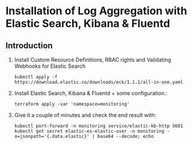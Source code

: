 # Installation of Log Aggregation with Elastic Search, Kibana & Fluentd

## Introduction

1. Install Custom Resource Definitions, RBAC rights and Validating Webhooks for Elastic Search

    ```
    kubectl apply -f https://download.elastic.co/downloads/eck/1.1.1/all-in-one.yaml
    ```
   
1. Install Elastic Search, Kibana & Fluentd + some configuration.:

    ```
   terraform apply -var 'namespace=monitoring'
    ```
   
1. Give it a couple of minutes and check the end result with:

    ```
    kubectl port-forward -n monitoring service/elastic-kb-http 5601
    kubectl get secret elastic-es-elastic-user -n monitoring -o=jsonpath='{.data.elastic}' | base64 --decode; echo
    ```